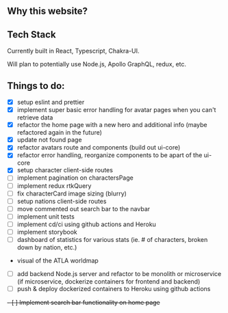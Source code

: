 ## Why this website?

## Tech Stack

Currently built in React, Typescript, Chakra-UI.

Will plan to potentially use Node.js, Apollo GraphQL, redux, etc.

## Things to do:

- [x] setup eslint and prettier
- [x] implement super basic error handling for avatar pages when you can't retrieve data
- [x] refactor the home page with a new hero and additional info (maybe refactored again in the future)
- [x] update not found page
- [x] refactor avatars route and components (build out ui-core)
- [x] refactor error handling, reorganize components to be apart of the ui-core
- [x] setup character client-side routes
- [ ] implement pagination on charactersPage
- [ ] implement redux rtkQuery
- [ ] fix characterCard image sizing (blurry)
- [ ] setup nations client-side routes
- [ ] move commented out search bar to the navbar
- [ ] implement unit tests
- [ ] implement cd/ci using github actions and Heroku
- [ ] implement storybook
- [ ] dashboard of statistics for various stats (ie. # of characters, broken down by nation, etc.)
- visual of the ATLA worldmap
- [ ] add backend Node.js server and refactor to be monolith or microservice (if microservice, dockerize containers for frontend and backend)
- [ ] push & deploy dockerized containers to Heroku using github actions

~~- [ ] Implement search bar functionality on home page~~
